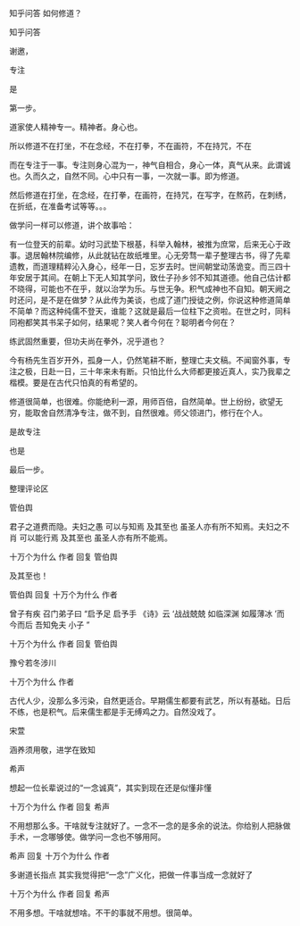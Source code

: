  
 知乎问答 如何修道？ 
 
 
 
 
 
 知乎问答 
 
 

 

 谢邀，

 专注

 是

 第一步。 

 

 道家使人精神专一。精神者。身心也。

 

 所以修道不在打坐，不在念经，不在打拳，不在画符，不在持咒，不在 

 而在专注于一事。专注则身心混为一，神气自相合，身心一体，真气从来。此谓诚也。久而久之，自然不同。心中只有一事，一次就一事。即为修道。

 然后修道在打坐，在念经，在打拳，在画符，在持咒，在写字，在熬药，在刺绣，在折纸，在准备考试等等。。。 

 

 做学问一样可以修道，讲个故事哈：

 有一位登天的前辈。幼时习武垫下根基，科举入翰林，被推为庶常，后来无心于政事。退居翰林院编修，从此就钻在故纸堆里。心无旁骛一辈子整理古书，得了先辈遗教，而道理精粹沁入身心，经年一日，忘岁去时。世间朝堂动荡诡变。而三四十年安居于其间。在朝上下无人知其学问，致仕子孙乡邻不知其道德。他自己估计都不晓得，可能也不在乎，就以治学为乐。与世无争。积气成神也不自知。朝天阙之时还问，是不是在做梦？从此传为美谈，也成了道门授徒之例，你说这种修道简单不简单？而这种纯儒不登天，谁能？这就是最后一位柱下之资啦。在世之时，同科同袍都笑其书呆子如何，结果呢？笑人者今何在？聪明者今何在？

 练武固然重要，但功夫尚在拳外，况乎道也？

 

 今有杨先生百岁开外，孤身一人，仍然笔耕不断，整理亡夫文稿。不闻窗外事，专注之极，日赴一日，三十年来未有断。只怕比什么大师都更接近真人，实乃我辈之楷模。要是在古代只怕真的有希望的。

 

 修道很简单，也很难。你能绝利一源，用师百倍，自然简单。世上纷纷，欲望无穷，能取舍自然清净专注，做不到，自然很难。师父领进门，修行在个人。

 是故专注

 也是

 最后一步。 

 

 

 

 

 整理评论区 

 管伯舆 

 君子之道费而隐。夫妇之愚 可以与知焉 及其至也 虽圣人亦有所不知焉。夫妇之不肖 可以能行焉 及其至也 虽圣人亦有所不能焉。

 

 十万个为什么 作者 回复 管伯舆 

 及其至也！

 

 管伯舆 回复 十万个为什么 作者 

 曾子有疾 召门弟子曰 “启予足 启予手 《诗》云 ‘战战兢兢 如临深渊 如履薄冰 ’而今而后 吾知免夫 小子 ” 

 

 十万个为什么 作者 回复 管伯舆 

 豫兮若冬涉川

 

 十万个为什么 作者 

 古代人少，没那么多污染，自然更适合。早期儒生都要有武艺，所以有基础。日后不练，也是积气。后来儒生都是手无缚鸡之力。自然没戏了。

 

 宋萱 

 涵养须用敬，进学在致知

 

 希声 

 想起一位长辈说过的“一念诚真”，其实到现在还是似懂非懂

 

 十万个为什么 作者 回复 希声 

 不用想那么多。干啥就专注就好了。一念不一念的是多余的说法。你给别人把脉做手术，一念哪够使。做学问一念也不够用阿。

 

 希声 回复 十万个为什么 作者 

 多谢道长指点 其实我觉得把“一念”广义化，把做一件事当成一念就好了 

 

 十万个为什么 作者 回复 希声 

 不用多想。干啥就想啥。不干的事就不用想。很简单。 